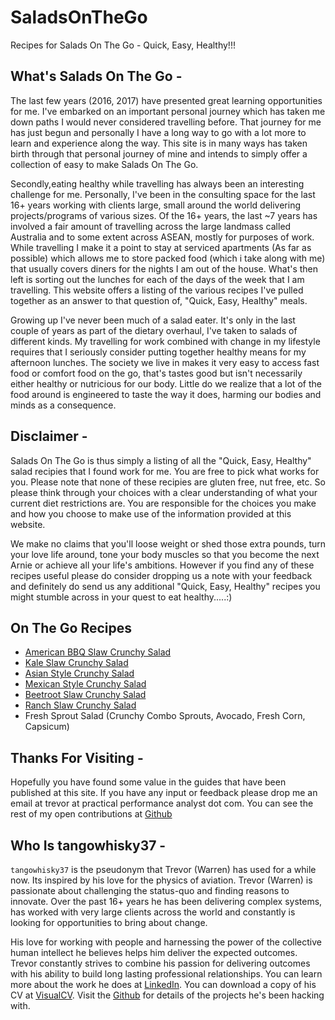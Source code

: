 # SaladsOnTheGo
Recipes for Salads On The Go - Quick, Easy, Healthy!!!

## What's Salads On The Go - 
The last few years (2016, 2017) have presented great learning opportunities for me. I've embarked on an important personal journey which has taken me down paths I would never considered travelling before. That journey for me has just begun and personally I have a long way to go with a lot more to learn and experience along the way. This site is in many ways has taken birth through that personal journey of mine and intends to simply offer a collection of easy to make Salads On The Go. 

Secondly,eating healthy while travelling has always been an interesting challenge for me. Personally, I've been in the consulting space for the last 16+ years working with clients large, small around the world delivering projects/programs of various sizes. Of the 16+ years, the last ~7 years has involved a fair amount of travelling across the large landmass called Australia and to some extent across ASEAN, mostly for purposes of work. While travelling I make it a point to stay at serviced apartments (As far as possible) which allows me to store packed food (which i take along with me) that usually covers diners for the nights I am out of the house. What's then left is sorting out the lunches for each of the days of the week that I am travelling. This website offers a listing of the various recipes I've pulled together as an answer to that question of, "Quick, Easy, Healthy" meals.

Growing up I've never been much of a salad eater. It's only in the last couple of years as part of the dietary overhaul, I've taken to salads of different kinds. My travelling for work combined with change in my lifestyle requires that I seriously consider putting together healthy means for my afternoon lunches. The society we live in makes it very easy to access fast food or comfort food on the go, that's tastes good but isn't necessarily either healthy or nutricious for our body. Little do we realize that a lot of the food around is engineered to taste the way it does, harming our bodies and minds as a consequence. 

## Disclaimer - 
Salads On The Go is thus simply a listing of all the "Quick, Easy, Healthy" salad recipies that I found work for me. You are free to pick what works for you. Please note that none of these recipies are gluten free, nut free, etc. So please think through your choices with a clear understanding of what your current diet restrictions are. You are responsible for the choices you make and how you choose to make use of the information provided at this website. 

We make no claims that you'll loose weight or shed those extra pounds, turn your love life around, tone your body muscles so that you become the next Arnie or achieve all your life's ambitions. However if you find any of these recipes useful please do consider dropping us a note with your feedback and definitely do send us any additional "Quick, Easy, Healthy" recipes you might stumble across in your quest to eat healthy.....:)

## On The Go Recipes
- [American BBQ Slaw Crunchy Salad](/recipes/american-bbq-slaw-salad.md)
- [Kale Slaw Crunchy Salad](/recipes/kales-slaw-salad.md)
- [Asian Style Crunchy Salad](/recipes/asian-style-crunchy-salad.md)
- [Mexican Style Crunchy Salad](/recipes/mexican-style-crunchy-salad.md)
- [Beetroot Slaw Crunchy Salad](/recipes/beetroot-slaw-salad.md)
- [Ranch Slaw Crunchy Salad](/recipes/ranch-slaw-salad.md)
- Fresh Sprout Salad (Crunchy Combo Sprouts, Avocado, Fresh Corn, Capsicum)

## Thanks For Visiting - 
Hopefully you have found some value in the guides that have been published at this site. If you have any input or feedback please drop me an email at trevor at practical performance analyst dot com. You can see the rest of my open contributions at [Github](https://github.com/tangowhisky37)

## Who Is tangowhisky37 - 
`tangowhisky37` is the pseudonym that Trevor (Warren) has used for a while now. Its inspired by his love for the physics of aviation. Trevor (Warren) is passionate about challenging the status-quo and finding reasons to innovate. Over the past 16+ years he has been delivering complex systems, has worked with very large clients across the world and constantly is looking for opportunities to bring about change. 

His love for working with people and harnessing the power of the collective human intellect he believes helps him deliver the expected outcomes. Trevor constantly strives to combine his passion for delivering outcomes with his ability to build long lasting professional relationships. You can learn more about the work he does at [LinkedIn](https://au.linkedin.com/in/trevorwarren). You can download a copy of his CV at [VisualCV](https://www.visualcv.com/tangowhisky37). Visit the [Github](https://github.com/tangowhisky37) for details of the projects he's been hacking with.

